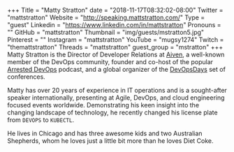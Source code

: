 +++
Title = "Matty Stratton"
date = "2018-11-17T08:32:02-08:00"
Twitter = "mattstratton"
Website = "http://speaking.mattstratton.com/"
Type = "guest"
Linkedin = "https://www.linkedin.com/in/mattstratton"
Pronouns = ""
GitHub = "mattstratton"
Thumbnail = "img/guests/mstratton5.jpg"
Pinterest = ""
Instagram = "mattstratton"
YouTube = "mugsy1274"
Twitch = "themattstratton"
Threads = "mattstratton"
guest_group = "mstratton"
+++
Matty Stratton is the Director of Developer Relations at [Aiven](https://aiven.io), a well-known member of the DevOps community, founder and co-host of the popular [Arrested DevOps](https://www.arresteddevops.com/) podcast, and a global organizer of the [DevOpsDays](https://www.devopsdays.org/) set of conferences.

Matty has over 20 years of experience in IT operations and is a sought-after speaker internationally, presenting at Agile, DevOps, and cloud engineering focused events worldwide. Demonstrating his keen insight into the changing landscape of technology, he recently changed his license plate from `DEVOPS` to `KUBECTL`.

He lives in Chicago and has three awesome kids and two Australian Shepherds, whom he loves just a little bit more than he loves Diet Coke.
